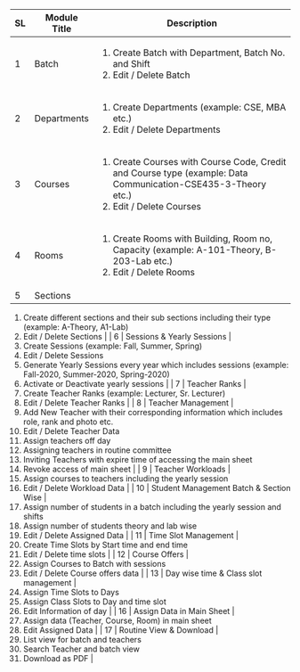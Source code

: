 | **SL** | **Module Title** | **Description** |
| --- | --- | --- |
| 1 | Batch | <ol><li>Create Batch with Department, Batch No. and Shift</li><li>Edit / Delete Batch </li> </ol>|
| 2 | Departments | <ol><li> Create Departments (example: CSE, MBA etc.) </li><li>  Edit / Delete Departments </li> </ol> |
| 3 | Courses | <ol><li>Create Courses with Course Code, Credit and Course type (example: Data Communication-CSE435-3-Theory etc.) </li> <li>Edit / Delete Courses</li> <ol>|
| 4 | Rooms | <ol> <li>Create Rooms with Building, Room no, Capacity (example: A-101-Theory, B-203-Lab etc.)</li> <li>Edit / Delete Rooms</li> </ol> |
| 5 | Sections |
1. Create different sections and their sub sections including their type (example: A-Theory, A1-Lab)
2. Edit / Delete Sections
 |
| 6 | Sessions &amp; Yearly Sessions |
1. Create Sessions (example: Fall, Summer, Spring)
2. Edit / Delete Sessions
3. Generate Yearly Sessions every year which includes sessions (example: Fall-2020, Summer-2020, Spring-2020)
4. Activate or Deactivate yearly sessions
 |
| 7 | Teacher Ranks |
1. Create Teacher Ranks (example: Lecturer, Sr. Lecturer)
2. Edit / Delete Teacher Ranks
 |
| 8 | Teacher Management |
1. Add New Teacher with their corresponding information which includes role, rank and photo etc.
2. Edit / Delete Teacher Data
3. Assign teachers off day
4. Assigning teachers in routine committee
5. Inviting Teachers with expire time of accessing the main sheet
6. Revoke access of main sheet
 |
| 9 | Teacher Workloads |
1. Assign courses to teachers including the yearly session
2. Edit / Delete Workload Data
 |
| 10 | Student Management Batch &amp; Section Wise |
1. Assign number of students in a batch including the yearly session and shifts
2. Assign number of students theory and lab wise
3. Edit / Delete Assigned Data
 |
| 11 | Time Slot Management |
1. Create Time Slots by Start time and end time
2. Edit / Delete time slots
 |
| 12 | Course Offers |
1. Assign Courses to Batch with sessions
2. Edit / Delete Course offers data
 |
| 13 | Day wise time &amp; Class slot management |
1. Assign Time Slots to Days
2. Assign Class Slots to Day and time slot
3. Edit Information of day
 |
| 16 | Assign Data in Main Sheet |
1. Assign data (Teacher, Course, Room) in main sheet
2. Edit Assigned Data
 |
| 17 | Routine View &amp; Download |
1. List view for batch and teachers
2. Search Teacher and batch view
3. Download as PDF
 |
